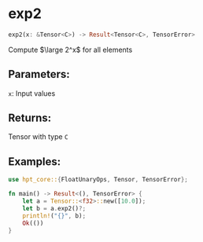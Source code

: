 # exp2
```rust
exp2(x: &Tensor<C>) -> Result<Tensor<C>, TensorError>
```
Compute $\large 2^x$ for all elements
## Parameters:
`x`: Input values
## Returns:
Tensor with type `C`
## Examples:
```rust
use hpt_core::{FloatUnaryOps, Tensor, TensorError};

fn main() -> Result<(), TensorError> {
    let a = Tensor::<f32>::new([10.0]);
    let b = a.exp2()?;
    println!("{}", b);
    Ok(())
}
```